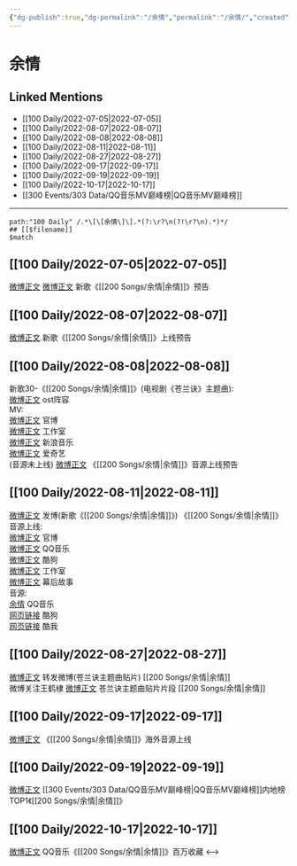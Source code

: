 ```yaml
---
{"dg-publish":true,"dg-permalink":"/余情","permalink":"/余情/","created":"2022-11-25T16:47:48.000+08:00","updated":"2023-04-10T15:32:53.000+08:00"}
---
```


# 余情

## Linked Mentions
- [[100 Daily/2022-07-05\|2022-07-05]]
- [[100 Daily/2022-08-07\|2022-08-07]]
- [[100 Daily/2022-08-08\|2022-08-08]]
- [[100 Daily/2022-08-11\|2022-08-11]]
- [[100 Daily/2022-08-27\|2022-08-27]]
- [[100 Daily/2022-09-17\|2022-09-17]]
- [[100 Daily/2022-09-19\|2022-09-19]]
- [[100 Daily/2022-10-17\|2022-10-17]]
- [[300 Events/303 Data/QQ音乐MV巅峰榜\|QQ音乐MV巅峰榜]]


---

```expander
path:"100 Daily" /.*\[\[余情\]\].*(?:\r?\n(?!\r?\n).*)*/
## [[$filename]]
$match
```
## [[100 Daily/2022-07-05\|2022-07-05]]
[微博正文](https://weibo.com/detail/4787840498536559) [微博正文](https://weibo.com/detail/4787987735380497) 新歌《[[200 Songs/余情\|余情]]》预告
## [[100 Daily/2022-08-07\|2022-08-07]]
[微博正文](https://m.weibo.cn/5248300719/4799954298343561) 新歌《[[200 Songs/余情\|余情]]》上线预告
## [[100 Daily/2022-08-08\|2022-08-08]]
新歌30-《[[200 Songs/余情\|余情]]》(电视剧《苍兰诀》主题曲):  
[微博正文](https://m.weibo.cn/7259918671/4800131414884434) ost阵容  
MV:  
[微博正文](https://m.weibo.cn/7259918671/4800138781140648) 官博  
[微博正文](https://m.weibo.cn/7478855230/4800140060135574) 工作室  
[微博正文](https://m.weibo.cn/1266269835/4800139309620164) 新浪音乐  
[微博正文](https://m.weibo.cn/1731986465/4800139186930906) 爱奇艺  
(音源未上线)
[微博正文](https://m.weibo.cn/5248300719/4800310234584315) 《[[200 Songs/余情\|余情]]》音源上线预告
## [[100 Daily/2022-08-11\|2022-08-11]]
[微博正文](https://m.weibo.cn/1736988591/4801221279617324) 发博(新歌《[[200 Songs/余情\|余情]]》)
《[[200 Songs/余情\|余情]]》音源上线:  
[微博正文](https://m.weibo.cn/7259918671/4801218452395062) 官博  
[微博正文](https://m.weibo.cn/2169129705/4801218700642139) QQ音乐  
[微博正文](https://m.weibo.cn/1665103091/4801219316681038) 酷狗  
[微博正文](https://m.weibo.cn/7478855230/4801222407619736) 工作室  
[微博正文](https://m.weibo.cn/6770064611/4801232952623852) 幕后故事  
音源:  
[余情](https://weibo.cn/sinaurl?u=https%3A%2F%2Fi.y.qq.com%2Fv8%2Fplaysong.html%3Fsongid%3D370388114%26source%3Dyqq%26ADTAG%3Dhz_wb_sf%26channelId%3D10081987) QQ音乐  
[网页链接](https://weibo.cn/sinaurl?u=https%3A%2F%2Ft4.kugou.com%2Fsong.html%3Fid%3DU1qK8fzCV3) 酷狗  
[网页链接](https://weibo.cn/sinaurl?u=http%3A%2F%2Fm.kuwo.cn%2Fnewh5app%2Fplay_detail%2F232495421) 酷我
## [[100 Daily/2022-08-27\|2022-08-27]]
[微博正文](https://m.weibo.cn/1736988591/4807178295446110) 转发微博(苍兰诀主题曲贴片) [[200 Songs/余情\|余情]]  
微博关注王鹤棣
[微博正文](https://m.weibo.cn/7259918671/4807167540725046) 苍兰诀主题曲贴片片段 [[200 Songs/余情\|余情]]
## [[100 Daily/2022-09-17\|2022-09-17]]
[微博正文](https://m.weibo.cn/7742122855/4814785907262404) 《[[200 Songs/余情\|余情]]》海外音源上线
## [[100 Daily/2022-09-19\|2022-09-19]]
[微博正文](https://m.weibo.cn/2169129705/4815434870428998) [[300 Events/303 Data/QQ音乐MV巅峰榜\|QQ音乐MV巅峰榜]]内地榜TOP1《[[200 Songs/余情\|余情]]》
## [[100 Daily/2022-10-17\|2022-10-17]]
[微博正文](https://weibo.com/detail/4825615695612388) QQ音乐《[[200 Songs/余情\|余情]]》百万收藏
<-->